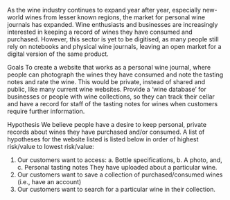 As the wine industry continues to expand year after year, especially new-world wines from lesser known regions, the market for personal wine journals has expanded. 
Wine enthusiasts and businesses are increasingly interested in keeping a record of wines they have consumed and purchased. 
However, this sector is yet to be digitised, as many people still rely on notebooks and physical wine journals, leaving an open market for a digital version of the same product. 

Goals
To create a website that works as a personal wine journal, where people can photograph the wines they have consumed and note the tasting notes and rate the wine. This would be private, instead of shared and public, like many current wine websites. 
Provide a ‘wine database’ for businesses or people with wine collections, so they can track their cellar and have a record for staff of the tasting notes for wines when customers require further information.

Hypothesis
We believe people have a desire to keep personal, private records about wines they have purchased and/or consumed. 
A list of hypotheses for the website listed is listed below in order of highest risk/value to lowest risk/value:
1.	Our customers want to access:
a.	Bottle specifications,
b.	A photo, and,
c.	Personal tasting notes
They have uploaded about a particular wine. 
2.	Our customers want to save a collection of purchased/consumed wines (i.e., have an account)
3.	Our customers want to search for a particular wine in their collection.

